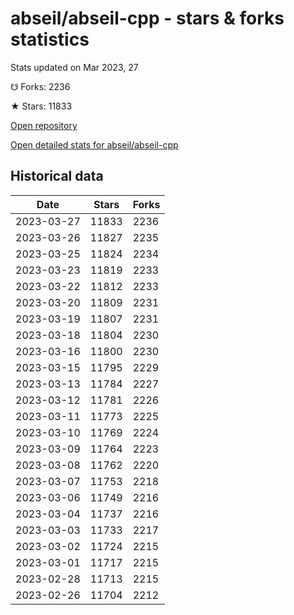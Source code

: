 # abseil/abseil-cpp - stars & forks statistics

Stats updated on Mar 2023, 27

☋ Forks: 2236

★ Stars: 11833

[Open repository](https://github.com/abseil/abseil-cpp)

[Open detailed stats for abseil/abseil-cpp](https://reviewgithub.com/rep/abseil/abseil-cpp)

## Historical data
| Date | Stars | Forks |
|------|-------|-------|
| 2023-03-27 | 11833 | 2236 | 
| 2023-03-26 | 11827 | 2235 | 
| 2023-03-25 | 11824 | 2234 | 
| 2023-03-23 | 11819 | 2233 | 
| 2023-03-22 | 11812 | 2233 | 
| 2023-03-20 | 11809 | 2231 | 
| 2023-03-19 | 11807 | 2231 | 
| 2023-03-18 | 11804 | 2230 | 
| 2023-03-16 | 11800 | 2230 | 
| 2023-03-15 | 11795 | 2229 | 
| 2023-03-13 | 11784 | 2227 | 
| 2023-03-12 | 11781 | 2226 | 
| 2023-03-11 | 11773 | 2225 | 
| 2023-03-10 | 11769 | 2224 | 
| 2023-03-09 | 11764 | 2223 | 
| 2023-03-08 | 11762 | 2220 | 
| 2023-03-07 | 11753 | 2218 | 
| 2023-03-06 | 11749 | 2216 | 
| 2023-03-04 | 11737 | 2216 | 
| 2023-03-03 | 11733 | 2217 | 
| 2023-03-02 | 11724 | 2215 | 
| 2023-03-01 | 11717 | 2215 | 
| 2023-02-28 | 11713 | 2215 | 
| 2023-02-26 | 11704 | 2212 | 

